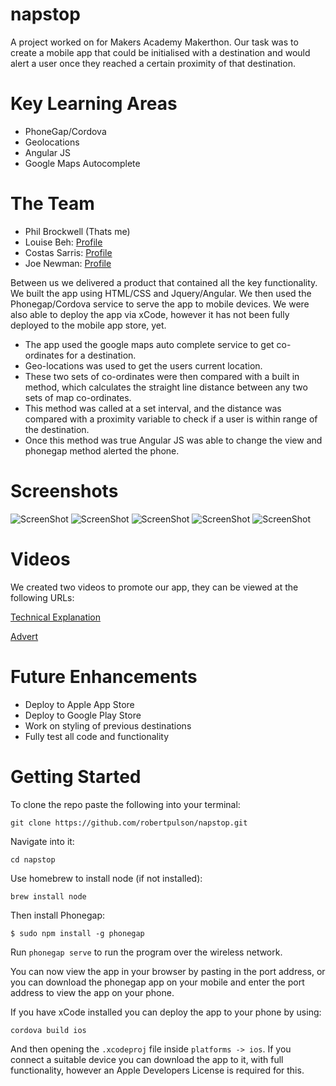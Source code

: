 # napstop

A project worked on for Makers Academy Makerthon. Our task was to create a mobile app that could be initialised with a destination and would alert a user once they reached a certain proximity of that destination.

# Key Learning Areas

* PhoneGap/Cordova
* Geolocations
* Angular JS
* Google Maps Autocomplete

# The Team

* Phil Brockwell (Thats me)
* Louise Beh: [Profile](https://github.com/louisebeh)
* Costas Sarris: [Profile](https://github.com/costassarris)
* Joe Newman: [Profile](https://github.com/jjnewman)

Between us we delivered a product that contained all the key functionality. We built the app using HTML/CSS and Jquery/Angular.
We then used the Phonegap/Cordova service to serve the app to mobile devices. We were also able to deploy the app via xCode, however it has not been fully deployed to the mobile app store, yet.

* The app used the google maps auto complete service to get co-ordinates for a destination.
* Geo-locations was used to get the users current location.
* These two sets of co-ordinates were then compared with a built in method, which calculates the straight line distance between any two sets of map co-ordinates.
* This method was called at a set interval, and the distance was compared with a proximity variable to check if a user is within range of the destination.
* Once this method was true Angular JS was able to change the view and phonegap method alerted the phone.

# Screenshots

![ScreenShot](https://github.com/robertpulson/napstop/blob/master/screenshots/IMG_3799.PNG?raw=true)
![ScreenShot](https://github.com/robertpulson/napstop/blob/master/screenshots/IMG_3800.PNG?raw=true)
![ScreenShot](https://github.com/robertpulson/napstop/blob/master/screenshots/IMG_3801.PNG?raw=true)
![ScreenShot](https://github.com/robertpulson/napstop/blob/master/screenshots/IMG_3802.PNG?raw=true)
![ScreenShot](https://github.com/robertpulson/napstop/blob/master/screenshots/IMG_3803.PNG?raw=true)

# Videos

We created two videos to promote our app, they can be viewed at the following URLs:

[Technical Explanation](https://www.youtube.com/watch?v=rC8bOD7lQbo)

[Advert](https://www.youtube.com/watch?v=MuQi8JT5IaY)

# Future Enhancements

* Deploy to Apple App Store
* Deploy to Google Play Store
* Work on styling of previous destinations
* Fully test all code and functionality

# Getting Started

To clone the repo paste the following into your terminal:

`git clone https://github.com/robertpulson/napstop.git`

Navigate into it:

`cd napstop`

Use homebrew to install node (if not installed):

`brew install node`

Then install Phonegap:

`$ sudo npm install -g phonegap`

Run `phonegap serve` to run the program over the wireless network.

You can now view the app in your browser by pasting in the port address, or you can download the phonegap app on your mobile and enter the port address to view the app on your phone.

If you have xCode installed you can deploy the app to your phone by using:

`cordova build ios`

And then opening the `.xcodeproj` file inside `platforms -> ios`. If you connect a suitable device you can download the app to it, with full functionality, however an Apple Developers License is required for this.
